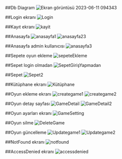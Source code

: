 ##Db Diagram
![Ekran görüntüsü 2023-06-11 094343](https://github.com/AbdurrahmanVarol/TurkcellGelecegeYazanlarBootcamp/assets/96303254/770229fb-fd07-4f5e-a239-a9276d80e5fb)


##Login ekranı
![Login](https://github.com/AbdurrahmanVarol/TurkcellGelecegeYazanlarBootcamp/assets/96303254/08905dd2-65a9-47f0-ae00-54f74c70b9c4)

##Kayıt ekranı
![kayit](https://github.com/AbdurrahmanVarol/TurkcellGelecegeYazanlarBootcamp/assets/96303254/afa79521-6825-4316-b2f8-825df20bf4a6)

##Anasayfa
![anasayfa1](https://github.com/AbdurrahmanVarol/TurkcellGelecegeYazanlarBootcamp/assets/96303254/d1065801-6e38-4a21-ad29-02e1df6758ce)
![anasayfa23](https://github.com/AbdurrahmanVarol/TurkcellGelecegeYazanlarBootcamp/assets/96303254/68fd2bcc-b803-4fb8-b006-5ece9ca2faa8)

##Anasayfa admin kullanıcısı
![anasayfa3](https://github.com/AbdurrahmanVarol/TurkcellGelecegeYazanlarBootcamp/assets/96303254/9c794b99-401f-4414-b438-e0373c925cf1)

##Sepete oyun ekleme 
![sepeteEkleme](https://github.com/AbdurrahmanVarol/TurkcellGelecegeYazanlarBootcamp/assets/96303254/ffdd50af-4e12-4edb-a170-93e2217c96e8)

##Sepet login olmadan
![SepetGirişYapmadan](https://github.com/AbdurrahmanVarol/TurkcellGelecegeYazanlarBootcamp/assets/96303254/9cacbe10-bc7c-4d5e-bbfa-78e3f8ba460c)

##Sepet
![Sepet2](https://github.com/AbdurrahmanVarol/TurkcellGelecegeYazanlarBootcamp/assets/96303254/8cd38d95-693b-4c13-868a-192310ea690a)

##Kütüphane ekranı
![Kütüphane](https://github.com/AbdurrahmanVarol/TurkcellGelecegeYazanlarBootcamp/assets/96303254/9a66c643-1ee0-4fa9-ab9c-9eba1f5a38c0)

##Oyun ekleme ekranı
![creategame1](https://github.com/AbdurrahmanVarol/TurkcellGelecegeYazanlarBootcamp/assets/96303254/d9aed2bd-8c9c-40f6-a78c-5d44f52a92d4)
![creategame2](https://github.com/AbdurrahmanVarol/TurkcellGelecegeYazanlarBootcamp/assets/96303254/ae9bb76e-d27b-410c-90d3-00eb530ece85)

##Oyun detay sayfası
![GameDetail](https://github.com/AbdurrahmanVarol/TurkcellGelecegeYazanlarBootcamp/assets/96303254/7aa4afb6-791a-4991-9c7f-558e43b3df51)
![GameDetail2](https://github.com/AbdurrahmanVarol/TurkcellGelecegeYazanlarBootcamp/assets/96303254/a89c86d0-904e-4fe3-bc31-6230aa1c1e18)

##Oyun ayarları ekranı
![GameSetting](https://github.com/AbdurrahmanVarol/TurkcellGelecegeYazanlarBootcamp/assets/96303254/463e4da3-20c1-4b59-8e68-a6f9de5381b5)

##Oyun silme
![DeleteGame](https://github.com/AbdurrahmanVarol/TurkcellGelecegeYazanlarBootcamp/assets/96303254/15053aef-a542-4940-a4be-e04ffc949bcf)

##Oyun güncelleme
![Updategame1](https://github.com/AbdurrahmanVarol/TurkcellGelecegeYazanlarBootcamp/assets/96303254/5bcf47ea-fc6b-4fe7-9390-214598a4cd2a)
![Updategame2](https://github.com/AbdurrahmanVarol/TurkcellGelecegeYazanlarBootcamp/assets/96303254/9ba58436-7da0-4509-b7a5-140e932de31c)

##NotFound ekranı
![notfound](https://github.com/AbdurrahmanVarol/TurkcellGelecegeYazanlarBootcamp/assets/96303254/fbf99c35-2e4a-40c9-88fc-1dccd0b1fbaf)

##AccessDenied ekranı
![accessdenied](https://github.com/AbdurrahmanVarol/TurkcellGelecegeYazanlarBootcamp/assets/96303254/8fadd25c-0638-4153-9f3c-49527efe358e)
